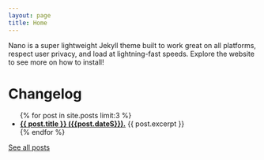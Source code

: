 ```yaml
---
layout: page
title: Home
---
```


Nano is a super lightweight Jekyll theme built to work great on all platforms, respect user privacy, and load at lightning-fast speeds. Explore the website to see more on how to install!

# Changelog
<ul>
    {% for post in site.posts limit:3 %}
        <li>
          <a class="news-text" href="{{ post.url }}"><b>{{ post.title }} ({{post.dateS}}).</b></a> {{ post.excerpt }}
        </li>
    {% endfor %}
</ul>

[See all posts](/newsroom)